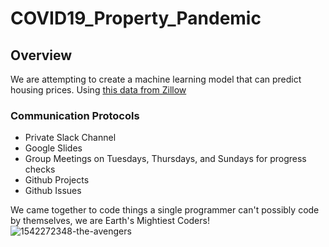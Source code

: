 # COVID19_Property_Pandemic

## Overview
We are attempting to create a machine learning model that can predict housing prices. Using [this data from Zillow](https://www.zillow.com/research/data/)


### Communication Protocols 
- Private Slack Channel
- Google Slides
- Group Meetings on Tuesdays, Thursdays, and Sundays for progress checks
- Github Projects
- Github Issues





We came together to code things a single programmer can't possibly code by themselves, we are Earth's Mightiest Coders!
![1542272348-the-avengers](https://user-images.githubusercontent.com/68392225/101806789-fead0c00-3ad9-11eb-91bc-6704c91e43f8.jpg)
